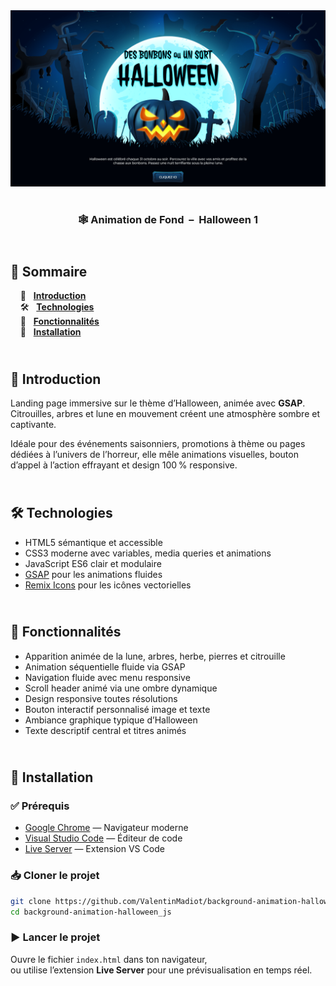 <div align="center">  
  <a href="https://background-animation-halloween-1.netlify.app/" target="_blank">  
    <img src=".docs/preview.png" alt="Aperçu de la page Halloween animée">  
  </a>  
  </br></br>  
  <h3 align="center">🕸️ Animation de Fond &nbsp;–&nbsp; Halloween 1</h3>  
</div>

## <br /> 📌 Sommaire

&nbsp;&nbsp;&nbsp; 🎨 &nbsp; [**Introduction**](#introduction)<br />
&nbsp;&nbsp;&nbsp; 🛠️ &nbsp; [**Technologies**](#technologies)<br />
&nbsp;&nbsp;&nbsp; 🎯 &nbsp; [**Fonctionnalités**](#fonctionnalités)<br />
&nbsp;&nbsp;&nbsp; 🚀 &nbsp; [**Installation**](#installation)<br />

## <br /> <a name="introduction">🎨 Introduction</a>

Landing page immersive sur le thème d’Halloween, animée avec **GSAP**. Citrouilles, arbres et lune en mouvement créent une atmosphère sombre et captivante.

Idéale pour des événements saisonniers, promotions à thème ou pages dédiées à l’univers de l’horreur, elle mêle animations visuelles, bouton d’appel à l’action effrayant et design 100 % responsive.

## <br /> <a name="technologies">🛠️ Technologies</a>

- HTML5 sémantique et accessible
- CSS3 moderne avec variables, media queries et animations
- JavaScript ES6 clair et modulaire
- [GSAP](https://greensock.com/gsap/) pour les animations fluides
- [Remix Icons](https://remixicon.com/) pour les icônes vectorielles

## <br /> <a name="fonctionnalités">🎯 Fonctionnalités</a>

- Apparition animée de la lune, arbres, herbe, pierres et citrouille
- Animation séquentielle fluide via GSAP
- Navigation fluide avec menu responsive
- Scroll header animé via une ombre dynamique
- Design responsive toutes résolutions
- Bouton interactif personnalisé image et texte
- Ambiance graphique typique d’Halloween
- Texte descriptif central et titres animés

## <br /> <a name="installation">🚀 Installation</a>

### ✅ Prérequis

- [Google Chrome](https://www.google.com/) — Navigateur moderne
- [Visual Studio Code](https://code.visualstudio.com/) — Éditeur de code
- [Live Server](https://marketplace.visualstudio.com/items?itemName=ritwickdey.LiveServer) — Extension VS Code

### 📥 Cloner le projet

```bash
git clone https://github.com/ValentinMadiot/background-animation-halloween_js
cd background-animation-halloween_js
```

### ▶️ Lancer le projet

Ouvre le fichier `index.html` dans ton navigateur,  
ou utilise l’extension **Live Server** pour une prévisualisation en temps réel.
